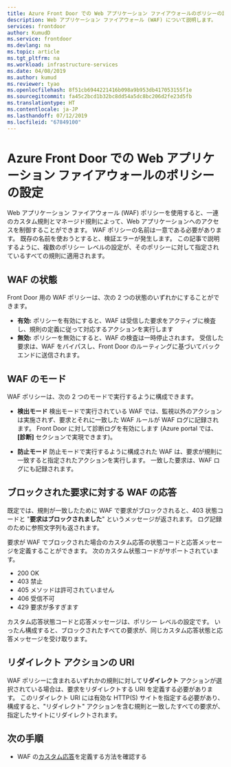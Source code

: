 ```yaml
---
title: Azure Front Door での Web アプリケーション ファイアウォールのポリシーの設定
description: Web アプリケーション ファイアウォール (WAF) について説明します。
services: frontdoor
author: KumudD
ms.service: frontdoor
ms.devlang: na
ms.topic: article
ms.tgt_pltfrm: na
ms.workload: infrastructure-services
ms.date: 04/08/2019
ms.author: kumud
ms.reviewer: tyao
ms.openlocfilehash: 8f51cb6944221416b098a9b953db417053155f1e
ms.sourcegitcommit: fa45c2bcd1b32bc8dd54a5dc8bc206d2fe23d5fb
ms.translationtype: HT
ms.contentlocale: ja-JP
ms.lasthandoff: 07/12/2019
ms.locfileid: "67849100"
---
```

# <a name="policy-settings-for-web-application-firewall-with-azure-front-door"></a>Azure Front Door での Web アプリケーション ファイアウォールのポリシーの設定

Web アプリケーション ファイアウォール (WAF) ポリシーを使用すると、一連のカスタム規則とマネージド規則によって、Web アプリケーションへのアクセスを制御することができます。 WAF ポリシーの名前は一意である必要があります。 既存の名前を使おうとすると、検証エラーが発生します。 この記事で説明するように、複数のポリシー レベルの設定が、そのポリシーに対して指定されているすべての規則に適用されます。

## <a name="waf-state"></a>WAF の状態

Front Door 用の WAF ポリシーは、次の 2 つの状態のいずれかにすることができます。
- **有効:** ポリシーを有効にすると、WAF は受信した要求をアクティブに検査し、規則の定義に従って対応するアクションを実行します
- **無効:** ポリシーを無効にすると、WAF の検査は一時停止されます。 受信した要求は、WAF をバイパスし、Front Door のルーティングに基づいてバックエンドに送信されます。

## <a name="waf-mode"></a>WAF のモード

WAF ポリシーは、次の 2 つのモードで実行するように構成できます。

- **検出モード** 検出モードで実行されている WAF では、監視以外のアクションは実施されず、要求とそれに一致した WAF ルールが WAF ログに記録されます。 Front Door に対して診断ログを有効にします (Azure portal では、 **[診断]** セクションで実現できます)。

- **防止モード** 防止モードで実行するように構成された WAF は、要求が規則に一致すると指定されたアクションを実行します。 一致した要求は、WAF ログにも記録されます。

## <a name="waf-response-for-blocked-requests"></a>ブロックされた要求に対する WAF の応答

既定では、規則が一致したために WAF で要求がブロックされると、403 状態コードと "**要求はブロックされました**" というメッセージが返されます。 ログ記録のために参照文字列も返されます。

要求が WAF でブロックされた場合のカスタム応答の状態コードと応答メッセージを定義することができます。 次のカスタム状態コードがサポートされています。

- 200    OK
- 403    禁止
- 405    メソッドは許可されていません
- 406    受信不可
- 429    要求が多すぎます

カスタム応答状態コードと応答メッセージは、ポリシー レベルの設定です。 いったん構成すると、ブロックされたすべての要求が、同じカスタム応答状態と応答メッセージを受け取ります。

## <a name="uri-for-redirect-action"></a>リダイレクト アクションの URI

WAF ポリシーに含まれるいずれかの規則に対して**リダイレクト** アクションが選択されている場合は、要求をリダイレクトする URI を定義する必要があります。 このリダイレクト URI には有効な HTTP(S) サイトを指定する必要があり、構成すると、"リダイレクト" アクションを含む規則と一致したすべての要求が、指定したサイトにリダイレクトされます。


## <a name="next-steps"></a>次の手順
- WAF の[カスタム応答](waf-front-door-configure-custom-response-code.md)を定義する方法を確認する
